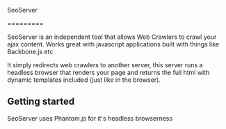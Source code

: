 SeoServer

=========

SeoServer is an independent tool that allows Web Crawlers to crawl your ajax content. Works great with javascript applications built with things like Backbone.js etc

It simply redirects web crawlers to another server, this server runs a headless browser that renders your page and returns the full html with dynamic templates included (just like in the browser). 

## Getting started

SeoServer uses Phantom.js for it's headless browserness
